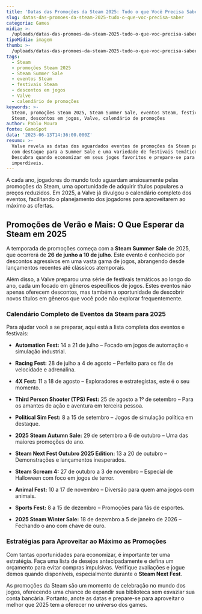 ```yaml
---
title: 'Datas das Promoções da Steam 2025: Tudo o que Você Precisa Saber'
slug: datas-das-promoes-da-steam-2025-tudo-o-que-voc-precisa-saber
categoria: Games
midia: >-
  /uploads/datas-das-promoes-da-steam-2025-tudo-o-que-voc-precisa-saber-thumb.jpg
tipoMidia: imagem
thumb: >-
  /uploads/datas-das-promoes-da-steam-2025-tudo-o-que-voc-precisa-saber-thumb.jpg
tags:
  - Steam
  - promoções Steam 2025
  - Steam Summer Sale
  - eventos Steam
  - festivais Steam
  - descontos em jogos
  - Valve
  - calendário de promoções
keywords: >-
  Steam, promoções Steam 2025, Steam Summer Sale, eventos Steam, festivais
  Steam, descontos em jogos, Valve, calendário de promoções
author: Pablo Moura
fonte: GameSpot
data: '2025-06-13T14:36:00.000Z'
resumo: >-
  Valve revela as datas dos aguardados eventos de promoções da Steam para 2025,
  com destaque para a Summer Sale e uma variedade de festivais temáticos.
  Descubra quando economizar em seus jogos favoritos e prepare-se para ofertas
  imperdíveis.
---
```


A cada ano, jogadores do mundo todo aguardam ansiosamente pelas promoções da Steam, uma oportunidade de adquirir títulos populares a preços reduzidos. Em 2025, a Valve já divulgou o calendário completo dos eventos, facilitando o planejamento dos jogadores para aproveitarem ao máximo as ofertas.

## Promoções de Verão e Mais: O Que Esperar da Steam em 2025

A temporada de promoções começa com a **Steam Summer Sale** de 2025, que ocorrerá de **26 de junho a 10 de julho**. Este evento é conhecido por descontos agressivos em uma vasta gama de jogos, abrangendo desde lançamentos recentes até clássicos atemporais.

Além disso, a Valve preparou uma série de festivais temáticos ao longo do ano, cada um focado em gêneros específicos de jogos. Estes eventos não apenas oferecem descontos, mas também a oportunidade de descobrir novos títulos em gêneros que você pode não explorar frequentemente.

### Calendário Completo de Eventos da Steam para 2025

Para ajudar você a se preparar, aqui está a lista completa dos eventos e festivais:

- **Automation Fest:** 14 a 21 de julho – Focado em jogos de automação e simulação industrial.

- **Racing Fest:** 28 de julho a 4 de agosto – Perfeito para os fãs de velocidade e adrenalina.

- **4X Fest:** 11 a 18 de agosto – Exploradores e estrategistas, este é o seu momento.

- **Third Person Shooter (TPS) Fest:** 25 de agosto a 1º de setembro – Para os amantes de ação e aventura em terceira pessoa.

- **Political Sim Fest:** 8 a 15 de setembro – Jogos de simulação política em destaque.

- **2025 Steam Autumn Sale:** 29 de setembro a 6 de outubro – Uma das maiores promoções do ano.

- **Steam Next Fest Outubro 2025 Edition:** 13 a 20 de outubro – Demonstrações e lançamentos inesperados.

- **Steam Scream 4:** 27 de outubro a 3 de novembro – Especial de Halloween com foco em jogos de terror.

- **Animal Fest:** 10 a 17 de novembro – Diversão para quem ama jogos com animais.

- **Sports Fest:** 8 a 15 de dezembro – Promoções para fãs de esportes.

- **2025 Steam Winter Sale:** 18 de dezembro a 5 de janeiro de 2026 – Fechando o ano com chave de ouro.

### Estratégias para Aproveitar ao Máximo as Promoções

Com tantas oportunidades para economizar, é importante ter uma estratégia. Faça uma lista de desejos antecipadamente e defina um orçamento para evitar compras impulsivas. Verifique avaliações e jogue demos quando disponíveis, especialmente durante o **Steam Next Fest**.

As promoções da Steam são um momento de celebração no mundo dos jogos, oferecendo uma chance de expandir sua biblioteca sem esvaziar sua conta bancária. Portanto, anote as datas e prepare-se para aproveitar o melhor que 2025 tem a oferecer no universo dos games.
